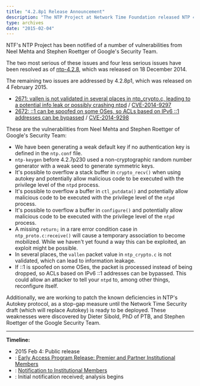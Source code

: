 ```yaml
---
title: "4.2.8p1 Release Announcement"
description: "The NTP Project at Network Time Foundation released NTP 4.2.8p1 on February 4, 2015. This release addresses 2 vulnerabilities."
type: archives
date: "2015-02-04"
---
```


NTF's NTP Project has been notified of a number of vulnerabilities from Neel Mehta and Stephen Roettger of Google's Security Team.

The two most serious of these issues and four less serious issues have been resolved as of [ntp-4.2.8](/support/securitynotice/4_2_8-release-announcement/), which was released on 18 December 2014.

The remaining two issues are addressed by 4.2.8p1, which was released on 4 February 2015.

* [2671: vallen is not validated in several places in ntp_crypto.c, leading to a potential info leak or possibly crashing ntpd](/support/securitynotice/ntpbug2671/) / [CVE-2014-9297](https://nvd.nist.gov/vuln/detail/CVE-2014-9297)
* [2672: ::1 can be spoofed on some OSes, so ACLs based on IPv6 ::1 addresses can be bypassed](/support/securitynotice/ntpbug2672/) / [CVE-2014-9298](https://nvd.nist.gov/vuln/detail/CVE-2014-9298)

These are the vulnerabilities from Neel Mehta and Stephen Roettger of Google's Security Team:

* We have been generating a weak default key if no authentication key is defined in the `ntp.conf` file.
* `ntp-keygen` before 4.2.7p230 used a non-cryptographic random number generator with a weak seed to generate symmetric keys.
* It's possible to overflow a stack buffer in `crypto_recv()` when using autokey and potentially allow malicious code to be executed with the privilege level of the `ntpd` process.
* It's possible to overflow a buffer in `ctl_putdata()` and potentially allow malicious code to be executed with the privilege level of the `ntpd` process.
* It's possible to overflow a buffer in `configure()` and potentially allow malicious code to be executed with the privilege level of the `ntpd` process.
* A missing `return;` in a rare error condition case in `ntp_proto.c:receive()` will cause a temporary association to become mobilized. While we haven't yet found a way this can be exploited, an exploit might be possible.
* In several places, the `vallen` packet value in `ntp_crypto.c` is not validated, which can lead to information leakage.
* If ::1 is spoofed on some OSes, the packet is processed instead of being dropped, so ACLs based on IPv6 ::1 addresses can be bypassed. This could allow an attacker to tell your `ntpd` to, among other things, reconfigure itself. 

Additionally, we are working to patch the known deficiencies in NTP's Autokey protocol, as a stop-gap measure until the Network Time Security draft (which will replace Autokey) is ready to be deployed. These weaknesses were discovered by Dieter Sibold, PhD of PTB, and Stephen Roettger of the Google Security Team. 

* * *

**Timeline:**

* 2015 Feb 4: Public release
* : [Early Access Program Release: Premier and Partner Institutional Members](https://www.nwtime.org/membership/benefits)
* : [Notification to Institutional Members](https://www.nwtime.org/membership/benefits)
* : Initial notification received; analysis begins
